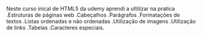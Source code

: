 Neste curso inical de HTML5 da udemy aprendi a ultilizar na pratica 
.Estruturas de páginas web
.Cabeçalhos 
.Parágrafos
.Formatações de textos
.Listas ordenadas e não ordenadas
.Utilização de imagens
.Utilização de links
.Tabelas
.Caracteres especiais.
